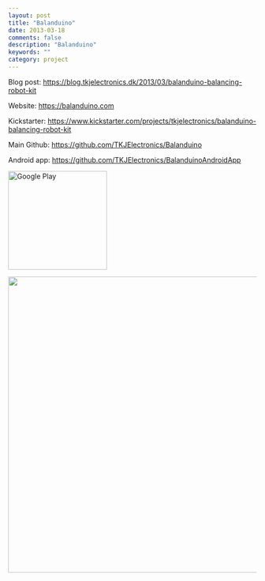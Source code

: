 ```yaml
---
layout: post
title: "Balanduino"
date: 2013-03-18
comments: false
description: "Balanduino"
keywords: ""
category: project
---
```


Blog post: <https://blog.tkjelectronics.dk/2013/03/balanduino-balancing-robot-kit>

Website: <https://balanduino.com>

Kickstarter: <https://www.kickstarter.com/projects/tkjelectronics/balanduino-balancing-robot-kit>

Main Github: <https://github.com/TKJElectronics/Balanduino>

Android app: <https://github.com/TKJElectronics/BalanduinoAndroidApp>

<!-- Balanduino - Balancing Robot Kit -->
<div class="youtube" id="0cqVr4hAc_w"></div>

<!-- Balanduino with GoPro -->
<div class="youtube" id="CvFcnb_9anM"></div>

<!-- FPV with the Balanduino -->
<div class="youtube" id="moNfc9lR6Ew"></div>

<a style="border-bottom: none;" href="https://play.google.com/store/apps/details?id=com.tkjelectronics.balanduino"><img src="https://play.google.com/intl/en_us/badges/images/generic/en_badge_web_generic.png" alt="Google Play" width="200px"/></a>

<img src="https://wiki.balanduino.net/images/2/25/Balanduino_Android_screenshots.png" width="600"/>
